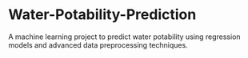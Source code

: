 # Water-Potability-Prediction
A machine learning project to predict water potability using regression models and advanced data preprocessing techniques.
